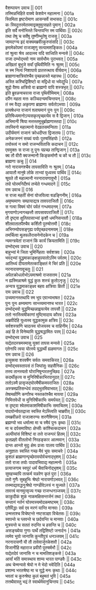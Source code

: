 वैशम्पायन उवाच ||	001    
तस्मिन्नभिहिते वाक्ये केशवेन महात्मना |	001a  
स्तिमिता हृष्टरोमाण आसन्सर्वे सभासदः ||	001c  
कः स्विदुत्तरमेतस्माद्वक्तुमुत्सहते पुमान् |	002a  
इति सर्वे मनोभिस्ते चिन्तयन्ति स्म पार्थिवाः ||	002c  
तथा तेषु च सर्वेषु तूष्णीम्भूतेषु राजसु |	003a  
जामदग्न्य इदं वाक्यमब्रवीत्कुरुसंसदि ||	003c  
इमामेकोपमां राजञ्शृणु सत्यामशङ्कितः |	004a  
तां श्रुत्वा श्रेय आदत्स्व यदि साध्विति मन्यसे ||	004c  
राजा दम्भोद्भवो नाम सार्वभौमः पुराभवत् |	005a  
अखिलां बुभुजे सर्वां पृथिवीमिति नः श्रुतम् ||	005c  
स स्म नित्यं निशापाये प्रातरुत्थाय वीर्यवान् |	006a  
ब्राह्मणान्क्षत्रियांश्चैव पृच्छन्नास्ते महारथः ||	006c  
अस्ति कश्चिद्विशिष्टो वा मद्विधो वा भवेद्युधि |	007a  
शूद्रो वैश्यः क्षत्रियो वा ब्राह्मणो वापि शस्त्रभृत् ||	007c  
इति ब्रुवन्नन्वचरत्स राजा पृथिवीमिमाम् |	008a  
दर्पेण महता मत्तः कञ्चिदन्यमचिन्तयन् ||	008c  
तं स्म वैद्या अकृपणा ब्राह्मणाः सर्वतोऽभयाः |	009a  
प्रत्यषेधन्त राजानं श्लाघमानं पुनः पुन ||	009c  
प्रतिषिध्यमानोऽप्यसकृत्पृच्छत्येव स वै द्विजान् |	010a  
अभिमानी श्रिया मत्तस्तमूचुर्ब्राह्मणास्तदा ||	010c  
तपस्विनो महात्मानो वेदव्रतसमन्विताः |	011a  
उदीर्यमाणं राजानं क्रोधदीप्ता द्विजातयः ||	011c  
अनेकजननं सख्यं ययोः पुरुषसिंहयोः |	012a  
तयोस्त्वं न समो राजन्भवितासि कदाचन ||	012c  
एवमुक्तः स राजा तु पुनः पप्रच्छ तान्द्विजान् |	013a  
क्व तौ वीरौ क्वजन्मानौ किङ्कर्माणौ च कौ च तौ ||	013c  
ब्राह्मणा ऊचुः ||	014    
नरो नारायणश्चैव तापसाविति नः श्रुतम् |	014a  
आयातौ मानुषे लोके ताभ्यां युध्यस्व पार्थिव ||	014c  
श्रूयते तौ महात्मानौ नरनारायणावुभौ |	015a  
तपो घोरमनिर्देश्यं तप्येते गन्धमादने ||	015c  
राम उवाच ||	016    
स राजा महतीं सेनां योजयित्वा षडङ्गिनीम् |	016a  
अमृष्यमाणः सम्प्रायाद्यत्र तावपराजितौ ||	016c  
स गत्वा विषमं घोरं पर्वतं गन्धमादनम् |	017a  
मृगयाणोऽन्वगच्छत्तौ तापसावपराजितौ ||	017c  
तौ दृष्ट्वा क्षुत्पिपासाभ्यां कृशौ धमनिसन्ततौ |	018a  
शीतवातातपैश्चैव कर्शितौ पुरुषोत्तमौ |	018c  
अभिगम्योपसङ्गृह्य पर्यपृच्छदनामयम् ||	018e   
तमर्चित्वा मूलफलैरासनेनोदकेन च |	019a  
न्यमन्त्रयेतां राजानं किं कार्यं क्रियतामिति ||	019c  
दम्भोद्भव उवाच ||	020    
बाहुभ्यां मे जिता भूमिर्निहताः सर्वशत्रवः |	020a  
भवद्भ्यां युद्धमाकाङ्क्षन्नुपयातोऽस्मि पर्वतम् |	020c  
आतिथ्यं दीयतामेतत्काङ्क्षितं मे चिरं प्रति ||	020e   
नरनारायणावूचतुः ||	021    
अपेतक्रोधलोभोऽयमाश्रमो राजसत्तम |	021a  
न ह्यस्मिन्नाश्रमे युद्धं कुतः शस्त्रं कुतोऽनृजुः |	021c  
अन्यत्र युद्धमाकाङ्क्ष्व बहवः क्षत्रियाः क्षितौ ||	021e   
राम उवाच ||	022    
उच्यमानस्तथापि स्म भूय एवाभ्यभाषत |	022a  
पुनः पुनः क्षम्यमाणः सान्त्व्यमानश्च भारत |	022c  
दम्भोद्भवो युद्धमिच्छन्नाह्वयत्येव तापसौ ||	022e   
ततो नरस्त्विषीकाणां मुष्टिमादाय कौरव |	023a  
अब्रवीदेहि युध्यस्व युद्धकामुक क्षत्रिय ||	023c  
सर्वशस्त्राणि चादत्स्व योजयस्व च वाहिनीम् |	024a  
अहं हि ते विनेष्यामि युद्धश्रद्धामितः परम् ||	024c  
दम्भोद्भव उवाच ||	025    
यद्येतदस्त्रमस्मासु युक्तं तापस मन्यसे |	025a  
एतेनापि त्वया योत्स्ये युद्धार्थी ह्यहमागतः ||	025c  
राम उवाच ||	026    
इत्युक्त्वा शरवर्षेण सर्वतः समवाकिरत् |	026a  
दम्भोद्भवस्तापसं तं जिघांसुः सहसैनिकः ||	026c  
तस्य तानस्यतो घोरानिषून्परतनुच्छिदः |	027a  
कदर्थीकृत्य स मुनिरिषीकाभिरपानुदत् ||	027c  
ततोऽस्मै प्रासृजद्घोरमैषीकमपराजितः |	028a  
अस्त्रमप्रतिसन्धेयं तदद्भुतमिवाभवत् ||	028c  
तेषामक्षीणि कर्णांश्च नस्तकांश्चैव मायया |	029a  
निमित्तवेधी स मुनिरिषीकाभिः समर्पयत्  ||	029c  
स दृष्ट्वा श्वेतमाकाशमिषीकाभिः समाचितम् |	030a  
पादयोर्न्यपतद्राजा स्वस्ति मेऽस्त्विति चाब्रवीत् ||	030c  
तमब्रवीन्नरो राजञ्शरण्यः शरणैषिणाम् |	031a  
ब्रह्मण्यो भव धर्मात्मा मा च स्मैवं पुनः कृथाः ||	031c  
मा च दर्पसमाविष्टः क्षेप्सीः कांश्चित्कदाचन |	032a  
अल्पीयांसं विशिष्टं वा तत्ते राजन्परं हितम् ||	032c  
कृतप्रज्ञो वीतलोभो निरहङ्कार आत्मवान् |	033a  
दान्तः क्षान्तो मृदुः क्षेमः प्रजाः पालय पार्थिव ||	033c  
अनुज्ञातः स्वस्ति गच्छ मैवं भूयः समाचरेः |	034a  
कुशलं ब्राह्मणान्पृच्छेरावयोर्वचनाद्भृशम् ||	034c  
ततो राजा तयोः पादावभिवाद्य महात्मनोः |	035a  
प्रत्याजगाम स्वपुरं धर्मं चैवाचिनोद्भृशम् ||	035c  
सुमहच्चापि तत्कर्म यन्नरेण कृतं पुरा |	036a  
ततो गुणैः सुबहुभिः श्रेष्ठो नारायणोऽभवत् ||	036c  
तस्माद्यावद्धनुःश्रेष्ठे गाण्डीवेऽस्त्रं न युज्यते |	037a  
तावत्त्वं मानमुत्सृज्य गच्छ राजन्धनञ्जयम् ||	037c  
काकुदीकं शुकं नाकमक्षिसन्तर्जनं तथा |	038a  
सन्तानं नर्तनं घोरमास्यमोदकमष्टमम् ||	038c  
एतैर्विद्धाः सर्व एव मरणं यान्ति मानवाः |	039a  
उन्मत्ताश्च विचेष्टन्ते नष्टसञ्ज्ञा विचेतसः ||	039c  
स्वपन्ते च प्लवन्ते च छर्दयन्ति च मानवाः |	040a  
मूत्रयन्ते च सततं रुदन्ति च हसन्ति च ||	040c  
असङ्ख्येया गुणाः पार्थे तद्विशिष्टो जनार्दनः |	041a  
त्वमेव भूयो जानासि कुन्तीपुत्रं धनञ्जयम् ||	041c  
नरनारायणौ यौ तौ तावेवार्जुनकेशवौ |	042a  
विजानीहि महाराज प्रवीरौ पुरुषर्षभौ ||	042c  
यद्येतदेवं जानासि न च मामतिशङ्कसे |	043a  
आर्यां मतिं समास्थाय शाम्य भारत पाण्डवैः ||	043c  
अथ चेन्मन्यसे श्रेयो न मे भेदो भवेदिति |	044a  
प्रशाम्य भरतश्रेष्ठ मा च युद्धे मनः कृथाः ||	044c  
भवतां च कुरुश्रेष्ठ कुलं बहुमतं भुवि |	045a  
तत्तथैवास्तु भद्रं ते स्वार्थमेवानुचिन्तय ||	045c  
